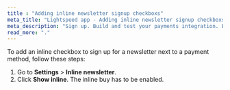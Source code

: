 ```yaml
---
title : "Adding inline newsletter signup checkboxs"
meta_title: "Lightspeed app - Adding inline newsletter signup checkboxs - MultiSafepay Docs"
meta_description: "Sign up. Build and test your payments integration. Explore our products and services. Use our API Reference, SDKs, and wrappers. Get support."
read_more: "."
---
```


To add an inline checkbox to sign up for a newsletter next to a payment method, follow these steps:

1. Go to **Settings** > **Inline newsletter**.
2. Click **Show inline**. The inline buy has to be enabled.